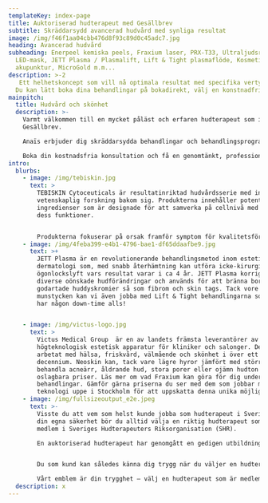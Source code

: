 ```yaml
---
templateKey: index-page
title: Auktoriserad hudterapeut med Gesällbrev
subtitle: Skräddarsydd avancerad hudvård med synliga resultat
image: /img/f46f1aa04cbb476d8f93c89d0c45adc7.jpg
heading: Avancerad hudvård
subheading: Enerpeel kemiska peels, Fraxium laser, PRX-T33, Ultraljudsrengöring,
  LED-mask, JETT Plasma / Plasmalift, Lift & Tight plasmaflöde, Kosmetisk
  akupunktur, MicroGold m.m...
description: >-2
   Ett helhetskoncept som vill nå optimala resultat med specifika vertyg och produkter som skräddarsys efter just dina förutsättningar, hudtyp, tillstånd och önskemål.
  Du kan lätt boka dina behandlingar på bokadirekt, välj en konstnadfri konsultation i samband med din behandling om du är osäker på vad du vill ha eller behöver. Känner du för att bolla dina tankar och önskemål på förhand går det också bra att boka din konsultation separat ifrån behandlingen. (Har du bokat en behandling som inte är optimal med tanke på din hudtyp, tillstånd eller önskemål kan vi självklart bestämma att göra en annan behandling istället som är bättre anpassad för dig.
mainpitch:
  title: Hudvård och skönhet
  description: >-
    Varmt välkommen till en mycket påläst och erfaren hudterapeut som innehar
    Gesällbrev.  

    Anaïs erbjuder dig skräddarsydda behandlingar och behandlingsprogram med ett mycket brett utbud av marknadens bästa verktyg, maskiner och produkter. 

    Boka din kostnadsfria konsultation och få en genomtänkt, professionell och skräddarsydd plan som lägger allt fokus på dig, dina individuella förutsättningar och dina önskemål för att tillsammans förbättra din vardag, självkänsla eller livskvalitet.
intro:
  blurbs:
    - image: /img/tebiskin.jpg
      text: >
        TEBISKIN Cytoceuticals är resultatinriktad hudvårdsserie med innovativ,
        vetenskaplig forskning bakom sig. Produkterna innehåller potenta aktiva
        ingredienser som är designade för att samverka på cellnivå med huden och
        dess funktioner. 


        Produkterna fokuserar på orsak framför symptom för kvalitetsförbättring och långvariga resultat. Konceptet är vetenskapligt beprövat med kliniskt bevisad effekt som visats förebygga och motverka olika hudtillsånd så som acne och pigmenteringar.
    - image: /img/4feba399-e4b1-4796-bae1-df65ddaafbe9.jpg
      text: >+
        JETT Plasma är en revolutionerande behandlingsmetod inom estetisk
        dermatologi som, med snabb återhämtning kan utföra icke-kirurgiska
        ögonlockslyft vars resultat varar i ca 4 år. JETT Plasma korrigerar även
        diverse oönskade hudförändringar och används för att bränna bort
        godartade huddyskromier så som fibrom och skin tags. Tack vore olika
        munstycken kan vi även jobba med Lift & Tight behandlingarna som inte
        har någon down-time alls!


    - image: /img/victus-logo.jpg
      text: >
        Victus Medical Group  är en av landets främsta leverantörer av
        högteknologisk estetisk apparatur för kliniker och salonger. De har
        arbetat med hälsa, friskvård, välmående och skönhet i över ett
        decennium. Neoskin kan, tack vare lägre hyror jämfört med större städer
        behandla acneärr, åldrande hud, stora porer eller ojämn hudton till helt
        oslagbara priser. Läs mer om vad Fraxium kan göra för dig under
        behandlingar. Gämför gärna priserna du ser med dem som jobbar med samma
        teknologi uppe i Stockholm för att uppskatta denna unika möjlighet !
    - image: /img/fullsizeoutput_e2e.jpeg
      text: >-
        Visste du att vem som helst kunde jobba som hudterapeut i Sverige? För
        din egna säkerhet bör du alltid välja en riktig hudterapeut som är
        medlem i Sveriges Hudterapeuters Riksorganisation (SHR).

        En auktoriserad hudterapeut har genomgått en gedigen utbildning och du som kund omfattas dessutom av en behandlingsskadeförsäkring som träder i kraft om du skulle drabbas av en skada, under behandlingen eller till följd av behandlingen.


        Du som kund kan således känna dig trygg när du väljer en hudterapeut som är medlem i vårt förbund. SHR representerar den svenska sektionen i CIDESCO.  

        Vårt emblem är din trygghet – välj en hudterapeut som är medlem i SHR.
  description: x
---
```

